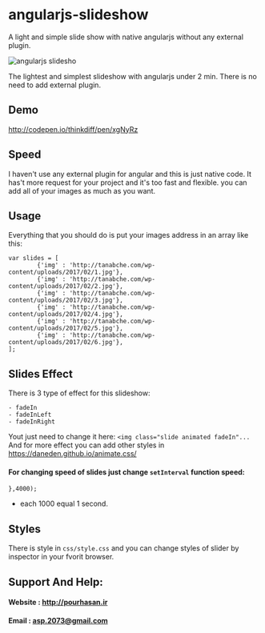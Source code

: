 # angularjs-slideshow
A light and simple slide show with native angularjs without any external plugin.

![angularjs slidesho](http://tanabche.com/wp-content/uploads/2017/02/angular-slideshow.jpg)

The lightest and simplest slideshow with angularjs under 2 min. There is no need to add external plugin.

## Demo
http://codepen.io/thinkdiff/pen/xgNyRz

## Speed
I haven't use any external plugin for angular and this is just native code. It has't more request for your project and it's too fast and flexible. you can add all of your images as much as you want.

## Usage
Everything that you should do is put your images address in an array like this:
```
var slides = [
    	{'img' : 'http://tanabche.com/wp-content/uploads/2017/02/1.jpg'},
    	{'img' : 'http://tanabche.com/wp-content/uploads/2017/02/2.jpg'},
    	{'img' : 'http://tanabche.com/wp-content/uploads/2017/02/3.jpg'},
    	{'img' : 'http://tanabche.com/wp-content/uploads/2017/02/4.jpg'},
    	{'img' : 'http://tanabche.com/wp-content/uploads/2017/02/5.jpg'},
    	{'img' : 'http://tanabche.com/wp-content/uploads/2017/02/6.jpg'},
];
```

## Slides Effect
There is 3 type of effect for this slideshow:
```
- fadeIn
- fadeInLeft
- fadeInRight
```
Yout just need to change it here: `<img class="slide animated fadeIn"...`
And for more effect you can add other styles in https://daneden.github.io/animate.css/

#### For changing speed of slides just change `setInterval` function speed:
```
},4000);
```
- each 1000 equal 1 second.

## Styles
There is style in `css/style.css` and you can change styles of slider by inspector in your fvorit browser.

## Support And Help:
#### Website : http://pourhasan.ir
#### Email   : asp.2073@gmail.com

